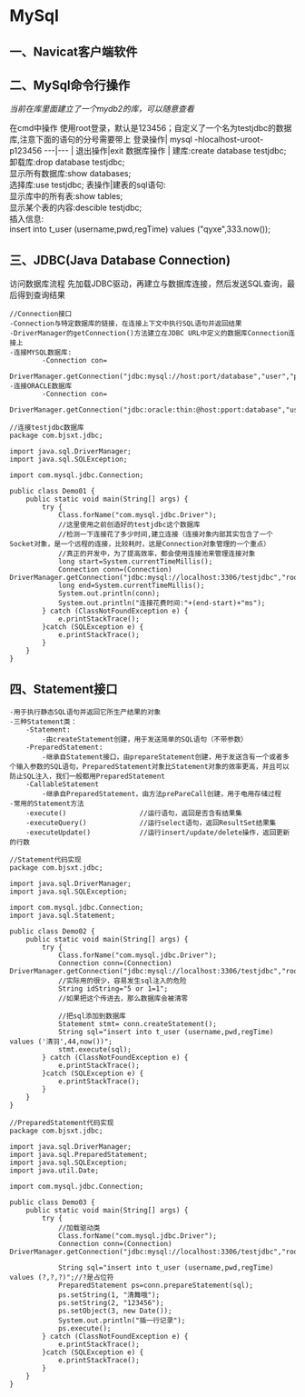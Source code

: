 # MySql
## 一、Navicat客户端软件
## 二、MySql命令行操作

*当前在库里面建立了一个mydb2的库，可以随意查看*

在cmd中操作
使用root登录，默认是123456；自定义了一个名为testjdbc的数据库,注意下面的语句的分号需要带上
登录操作| mysql -hlocalhost-uroot-p123456
---|--- |
退出操作|exit
数据库操作 | 建库:create database testjdbc;<br>卸载库:drop database testjdbc;<br>显示所有数据库:show databases;<br>选择库:use testjdbc;
表操作|建表的sql语句:<br>显示库中的所有表:show tables;<br>显示某个表的内容:descible testjdbc;<br>插入信息:<br>insert into t_user (username,pwd,regTime) values ("qyxe",333.now());

## 三、JDBC(Java Database Connection)
访问数据库流程
先加载JDBC驱动，再建立与数据库连接，然后发送SQL查询，最后得到查询结果
```Java{2}
//Connection接口
-Connection与特定数据库的链接，在连接上下文中执行SQL语句并返回结果
-DriverManager的getConnection()方法建立在JDBC URL中定义的数据库Connection连接上
-连接MYSQL数据库:
        -Connection con=
         DriverManager.getConnection("jdbc:mysql://host:port/database","user","password");
-连接ORACLE数据库
        -Connection con=
         DriverManager.getConnection("jdbc:oracle:thin:@host:pport:database","user","password");
```

```Java{2}
//连接testjdbc数据库
package com.bjsxt.jdbc;

import java.sql.DriverManager;
import java.sql.SQLException;

import com.mysql.jdbc.Connection;

public class Demo01 {
	public static void main(String[] args) {
		try {
			Class.forName("com.mysql.jdbc.Driver");
			//这里使用之前创造好的testjdbc这个数据库
			//检测一下连接花了多少时间,建立连接（连接对象内部其实包含了一个Socket对象，是一个远程的连接，比较耗时，这是Connection对象管理的一个重点）
			//真正的开发中，为了提高效率，都会使用连接池来管理连接对象
			long start=System.currentTimeMillis();
			Connection conn=(Connection) DriverManager.getConnection("jdbc:mysql://localhost:3306/testjdbc","root","123456");
			long end=System.currentTimeMillis();
			System.out.println(conn);
			System.out.println("连接花费时间:"+(end-start)+"ms");
		} catch (ClassNotFoundException e) {
			e.printStackTrace();
		}catch (SQLException e) {
			e.printStackTrace();
		}
	}
}
```
## 四、Statement接口
```Java{2}
-用于执行静态SQL语句并返回它所生产结果的对象
-三种Statement类：
    -Statement:
        -由createStatement创建，用于发送简单的SQL语句（不带参数）
    -PreparedStatement:
        -继承自Statement接口，由prepareStatement创建，用于发送含有一个或者多个输入参数的SQL语句，PreparedStatement对象比Statement对象的效率更高，并且可以防止SQL注入，我们一般都用PreparedStatement
    -CallableStatement
        -继承自PreparedStatement，由方法prePareCall创建，用于电用存储过程
-常用的Statement方法
    -execute()                  //运行语句，返回是否含有结果集
    -executeQuery()             //运行select语句，返回ResultSet结果集  
    -executeUpdate()            //运行insert/update/delete操作，返回更新的行数
```

```Java{2}
//Statement代码实现
package com.bjsxt.jdbc;

import java.sql.DriverManager;
import java.sql.SQLException;

import com.mysql.jdbc.Connection;
import java.sql.Statement;
 
public class Demo02 {
	public static void main(String[] args) {
		try {
			Class.forName("com.mysql.jdbc.Driver");
			Connection conn=(Connection) DriverManager.getConnection("jdbc:mysql://localhost:3306/testjdbc","root","123456");
			//实际用的很少，容易发生sql注入的危险  
			String idString="5 or 1=1";
			//如果把这个传进去，那么数据库会被清零
			
			//把sql添加到数据库
			Statement stmt= conn.createStatement();
			String sql="insert into t_user (username,pwd,regTime) values ('清羽',44,now())";
			stmt.execute(sql);
		} catch (ClassNotFoundException e) {
			e.printStackTrace();
		}catch (SQLException e) {
			e.printStackTrace();
		}
	}   
}

```

```Java{2}
//PreparedStatement代码实现
package com.bjsxt.jdbc;

import java.sql.DriverManager;
import java.sql.PreparedStatement;
import java.sql.SQLException;
import java.util.Date;

import com.mysql.jdbc.Connection;

public class Demo03 {
	public static void main(String[] args) {
		try {
			//加载驱动类
			Class.forName("com.mysql.jdbc.Driver");
			Connection conn=(Connection) DriverManager.getConnection("jdbc:mysql://localhost:3306/testjdbc","root","123456");
			
			String sql="insert into t_user (username,pwd,regTime) values (?,?,?)";//?是占位符
			PreparedStatement ps=conn.prepareStatement(sql);
			ps.setString(1, "清舞哦");
			ps.setString(2, "123456");
			ps.setObject(3, new Date());
			System.out.println("插一行记录");
			ps.execute();
		} catch (ClassNotFoundException e) {
			e.printStackTrace();
		}catch (SQLException e) {
			e.printStackTrace();
		}
	}   
}

```
